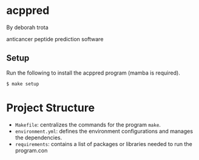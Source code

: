 # acppred

By deborah trota

anticancer peptide prediction software

## Setup

Run the following to install the acppred program (mamba is required).

```
$ make setup
```

# Project Structure 

- `Makefile`: centralizes the commands for the program `make`.
- `environment.yml`: defines the environment configurations and manages the dependencies.
- `requirements`: contains a list of packages or libraries needed to run the program.con